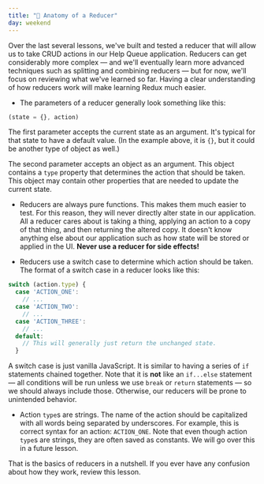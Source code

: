 ```yaml
---
title: "📓 Anatomy of a Reducer"
day: weekend
---
```


Over the last several lessons, we've built and tested a reducer that will allow us to take CRUD actions in our Help Queue application. Reducers can get considerably more complex — and we'll eventually learn more advanced techniques such as splitting and combining reducers — but for now, we'll focus on reviewing what we've learned so far. Having a clear understanding of how reducers work will make learning Redux much easier.

* The parameters of a reducer generally look something like this:

```js
(state = {}, action)
```

The first parameter accepts the current state as an argument. It's typical for that state to have a default value. (In the example above, it is `{}`, but it could be another type of object as well.)

The second parameter accepts an object as an argument. This object contains a `type` property that determines the action that should be taken. This object may contain other properties that are needed to update the current state.

* Reducers are always pure functions. This makes them much easier to test. For this reason, they will never directly alter state in our application. All a reducer cares about is taking a thing, applying an action to a copy of that thing, and then returning the altered copy. It doesn't know anything else about our application such as how state will be stored or applied in the UI. **Never use a reducer for side effects!**

* Reducers use a switch case to determine which action should be taken. The format of a switch case in a reducer looks like this:

```js
switch (action.type) {
  case 'ACTION_ONE':
    // ...
  case 'ACTION_TWO':
    // ...
  case 'ACTION_THREE':
    // ...
  default:
    // This will generally just return the unchanged state.
  }
```

A switch case is just vanilla JavaScript. It is similar to having a series of `if` statements chained together. Note that it is **not** like an `if...else` statement — all conditions will be run unless we use `break` or `return` statements — so we should always include those. Otherwise, our reducers will be prone to unintended behavior.

* Action `type`s are strings. The name of the action should be capitalized with all words being separated by underscores. For example, this is correct syntax for an action: `ACTION_ONE`. Note that even though action `type`s are strings, they are often saved as constants. We will go over this in a future lesson.

That is the basics of reducers in a nutshell. If you ever have any confusion about how they work, review this lesson.
